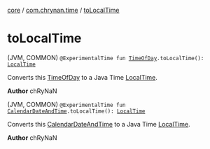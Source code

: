 [core](../index.md) / [com.chrynan.time](index.md) / [toLocalTime](./to-local-time.md)

# toLocalTime

(JVM, COMMON) `@ExperimentalTime fun `[`TimeOfDay`](-time-of-day/index.md)`.toLocalTime(): `[`LocalTime`](https://docs.oracle.com/javase/8/docs/api/java/time/LocalTime.html)

Converts this [TimeOfDay](-time-of-day/index.md) to a Java Time [LocalTime](https://docs.oracle.com/javase/8/docs/api/java/time/LocalTime.html).

**Author**
chRyNaN

(JVM, COMMON) `@ExperimentalTime fun `[`CalendarDateAndTime`](-calendar-date-and-time/index.md)`.toLocalTime(): `[`LocalTime`](https://docs.oracle.com/javase/8/docs/api/java/time/LocalTime.html)

Converts this [CalendarDateAndTime](-calendar-date-and-time/index.md) to a Java Time [LocalTime](https://docs.oracle.com/javase/8/docs/api/java/time/LocalTime.html).

**Author**
chRyNaN

